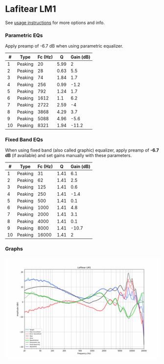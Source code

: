 # Lafitear LM1
See [usage instructions](https://github.com/jaakkopasanen/AutoEq#usage) for more options and info.

### Parametric EQs
Apply preamp of -6.7 dB when using parametric equalizer.

|   # | Type    |   Fc (Hz) |    Q |   Gain (dB) |
|-----|---------|-----------|------|-------------|
|   1 | Peaking |        20 | 5.99 |         2   |
|   2 | Peaking |        28 | 0.63 |         5.5 |
|   3 | Peaking |        74 | 1.84 |         1.7 |
|   4 | Peaking |       256 | 0.99 |        -1.2 |
|   5 | Peaking |       792 | 1.24 |         1.7 |
|   6 | Peaking |      1612 | 1.1  |         6.2 |
|   7 | Peaking |      2722 | 2.59 |        -4   |
|   8 | Peaking |      3868 | 4.29 |         3.7 |
|   9 | Peaking |      5088 | 4.96 |        -5.6 |
|  10 | Peaking |      8321 | 1.94 |       -11.2 |

### Fixed Band EQs
When using fixed band (also called graphic) equalizer, apply preamp of **-6.7 dB** (if available) and set gains manually with these parameters.

|   # | Type    |   Fc (Hz) |    Q |   Gain (dB) |
|-----|---------|-----------|------|-------------|
|   1 | Peaking |        31 | 1.41 |         6.1 |
|   2 | Peaking |        62 | 1.41 |         2.5 |
|   3 | Peaking |       125 | 1.41 |         0.6 |
|   4 | Peaking |       250 | 1.41 |        -1.4 |
|   5 | Peaking |       500 | 1.41 |         0.1 |
|   6 | Peaking |      1000 | 1.41 |         4.8 |
|   7 | Peaking |      2000 | 1.41 |         3.1 |
|   8 | Peaking |      4000 | 1.41 |         0.1 |
|   9 | Peaking |      8000 | 1.41 |       -10.7 |
|  10 | Peaking |     16000 | 1.41 |         2   |

### Graphs
![](./Lafitear%20LM1.png)

